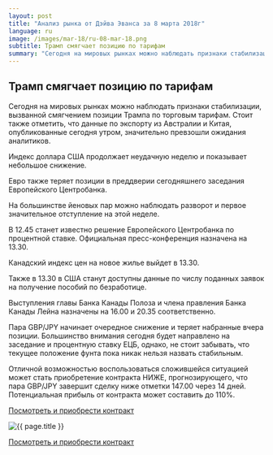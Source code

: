 ```yaml
---
layout: post
title: "Анализ рынка от Дэйва Эванса за 8 марта 2018г"
language: ru
image: /images/mar-18/ru-08-mar-18.png
subtitle: Трамп смягчает позицию по тарифам
summary: "Сегодня на мировых рынках можно наблюдать признаки стабилизации, вызванной смягчением позиции Трампа по торговым тарифам. Стоит также отметить, что данные по экспорту из Австралии и Китая, опубликованные сегодня утром, значительно превзошли ожидания аналитиков"
---
```

##  Трамп смягчает позицию по тарифам

Сегодня на мировых рынках можно наблюдать признаки стабилизации, вызванной смягчением позиции Трампа по торговым тарифам. Стоит также отметить, что данные по экспорту из Австралии и Китая, опубликованные сегодня утром, значительно превзошли ожидания аналитиков.

Индекс доллара США продолжает неудачную неделю и показывает небольшое снижение.

Евро также теряет позиции в преддверии сегодняшнего заседания Европейского Центробанка.

На большинстве йеновых пар можно наблюдать разворот и первое значительное отступление на этой неделе.
 
 
В 12.45 станет известно решение Европейского Центробанка по процентной ставке. Официальная пресс-конференция назначена на 13.30.

Канадский индекс цен на новое жилье выйдет в 13.30.

Также в 13.30 в США станут доступны данные по числу поданных заявок на получение пособий по безработице.

Выступления главы Банка Канады Полоза и члена правления Банка Канады Лейна назначены на 16.00 и 20.35 соответственно.
 
 
Пара GBP/JPY начинает очередное снижение и теряет набранные вчера позиции. Большинство внимания сегодня будет направлено на заседание и процентную ставку ЕЦБ, однако, не стоит забывать, что текущее положение фунта пока никак нельзя назвать стабильным.

Отличной возможностью воспользоваться сложившейся ситуацией может стать приобретение контракта НИЖЕ, прогнозирующего, что пара GBP/JPY завершит сделку ниже отметки 147.00 через 14 дней. Потенциальная прибыль от контракта может составить до 110%.

<a href="http://record.binary.com/_bivVDfg8lHux76XffYA0JmNd7ZgqdRLk/1/market=forex&underlying=frxGBPJPY&formname=higherlower&duration_amount=14&duration_units=d&amount=10&amount_type=payout&expiry_type=duration&barrier=147&s=1&t=AGAo0wZxiuWVUSIZnKLQvZ0co5lt24DG" target="_blank">Посмотреть и приобрести контракт</a>

<img src="{{ site.url }}/images/mar-18/ru-08-mar-18.png" alt="{{ page.title }}"  title="{{ page.title }}">

<a href="%LINK%%?https://www.binary.com/d/trade.cgi?market=forex&underlying=frxGBPJPY&formname=higherlower&duration_amount=14&duration_units=d&amount=10&amount_type=payout&expiry_type=duration&barrier=147&s=1&t=AGAo0wZxiuWVUSIZnKLQvZ0co5lt24DG" target="_blank">Посмотреть и приобрести контракт</a>

